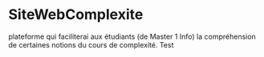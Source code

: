 # SiteWebComplexite
plateforme qui faciliterai aux étudiants (de Master 1 Info) la compréhension de certaines notions du cours de complexité.
Test
